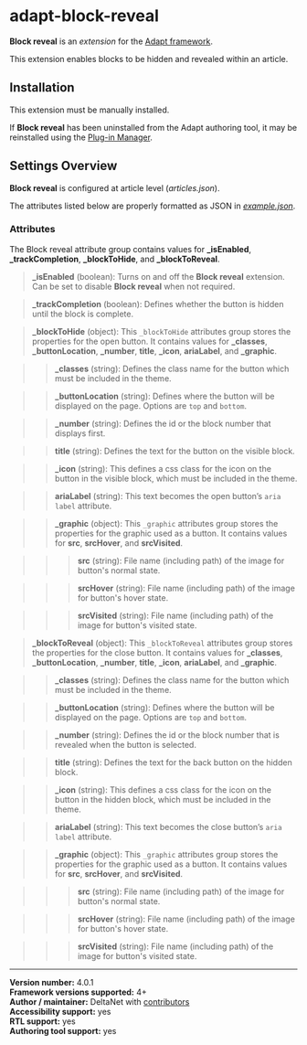 # adapt-block-reveal

**Block reveal** is an *extension* for the [Adapt framework](https://github.com/adaptlearning/adapt_framework).   

This extension enables blocks to be hidden and revealed within an article.  

## Installation

This extension must be manually installed.

If **Block reveal** has been uninstalled from the Adapt authoring tool, it may be reinstalled using the [Plug-in Manager](https://github.com/adaptlearning/adapt_authoring/wiki/Plugin-Manager).  

## Settings Overview

**Block reveal** is configured at article level (*articles.json*).

The attributes listed below are properly formatted as JSON in [*example.json*](https://github.com/deltanet/adapt-block-reveal/blob/master/example.json).

### Attributes

The Block reveal attribute group contains values for **_isEnabled**, **_trackCompletion**, **_blockToHide**, and **_blockToReveal**.  

>**_isEnabled** (boolean):  Turns on and off the **Block reveal** extension. Can be set to disable **Block reveal** when not required.  

>**_trackCompletion** (boolean):  Defines whether the button is hidden until the block is complete.  

>**_blockToHide** (object): This `_blockToHide` attributes group stores the properties for the open button. It contains values for **_classes**, **_buttonLocation**, **_number**, **title**, **_icon**, **ariaLabel**, and **_graphic**.  

>>**_classes** (string):  Defines the class name for the button which must be included in the theme.  

>>**_buttonLocation** (string):  Defines where the button will be displayed on the page. Options are `top` and `bottom`.

>>**_number** (string):  Defines the id or the block number that displays first.  

>>**title** (string):  Defines the text for the button on the visible block.  

>>**_icon** (string):  This defines a css class for the icon on the button in the visible block, which must be included in the theme.  

>>**ariaLabel** (string):  This text becomes the open button’s `aria label` attribute.  

>>**_graphic** (object): This `_graphic` attributes group stores the properties for the graphic used as a button. It contains values for **src**, **srcHover**, and **srcVisited**.  

>>>**src** (string): File name (including path) of the image for button's normal state.  

>>>**srcHover** (string): File name (including path) of the image for button's hover state.  

>>>**srcVisited** (string): File name (including path) of the image for button's visited state.  

>**_blockToReveal** (object): This `_blockToReveal` attributes group stores the properties for the close button. It contains values for **_classes**, **_buttonLocation**, **_number**, **title**, **_icon**, **ariaLabel**, and **_graphic**.  

>>**_classes** (string):  Defines the class name for the button which must be included in the theme.  

>>**_buttonLocation** (string):  Defines where the button will be displayed on the page. Options are `top` and `bottom`.

>>**_number** (string):  Defines the id or the block number that is revealed when the button is selected.  

>>**title** (string):  Defines the text for the back button on the hidden block.  

>>**_icon** (string):  This defines a css class for the icon on the button in the hidden block, which must be included in the theme.  

>>**ariaLabel** (string):  This text becomes the close button’s `aria label` attribute.  

>>**_graphic** (object): This `_graphic` attributes group stores the properties for the graphic used as a button. It contains values for **src**, **srcHover**, and **srcVisited**.  

>>>**src** (string): File name (including path) of the image for button's normal state.  

>>>**srcHover** (string): File name (including path) of the image for button's hover state.  

>>>**srcVisited** (string): File name (including path) of the image for button's visited state.  

----------------------------
**Version number:**  4.0.1     
**Framework versions supported:**  4+     
**Author / maintainer:** DeltaNet with [contributors](https://github.com/deltanet/adapt-block-reveal/graphs/contributors)     
**Accessibility support:** yes  
**RTL support:** yes  
**Authoring tool support:** yes  
